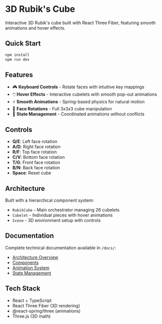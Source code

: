 # 3D Rubik's Cube

Interactive 3D Rubik's cube built with React Three Fiber, featuring smooth
animations and hover effects.

## Quick Start

```bash
npm install
npm run dev
```

## Features

- 🎮 **Keyboard Controls** - Rotate faces with intuitive key mappings
- 🖱️ **Hover Effects** - Interactive cubelets with smooth pop-out animations
- ⚡ **Smooth Animations** - Spring-based physics for natural motion
- 🔄 **Face Rotations** - Full 3x3x3 cube manipulation
- 🎯 **State Management** - Coordinated animations without conflicts

## Controls

- **Q/E**: Left face rotation
- **A/D**: Right face rotation
- **R/F**: Top face rotation
- **C/V**: Bottom face rotation
- **T/G**: Front face rotation
- **B/N**: Back face rotation
- **Space**: Reset cube

## Architecture

Built with a hierarchical component system:

- `RubikCube` - Main orchestrator managing 26 cubelets
- `Cubelet` - Individual pieces with hover animations
- `Scene` - 3D environment setup with controls

## Documentation

Complete technical documentation available in `/docs/`:

- [Architecture Overview](./docs/README.md)
- [Components](./docs/components/)
- [Animation System](./docs/animation-system.md)
- [State Management](./docs/state-management.md)

## Tech Stack

- React + TypeScript
- React Three Fiber (3D rendering)
- @react-spring/three (animations)
- Three.js (3D math)

